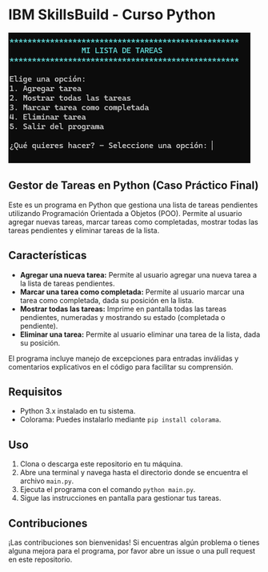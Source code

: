# IBM SkillsBuild - Curso Python

![Cover](cover.png)

## Gestor de Tareas en Python (Caso Práctico Final)

Este es un programa en Python que gestiona una lista de tareas pendientes utilizando Programación Orientada a Objetos (POO). Permite al usuario agregar nuevas tareas, marcar tareas como completadas, mostrar todas las tareas pendientes y eliminar tareas de la lista.

## Características

- **Agregar una nueva tarea:** Permite al usuario agregar una nueva tarea a la lista de tareas pendientes.
- **Marcar una tarea como completada:** Permite al usuario marcar una tarea como completada, dada su posición en la lista.
- **Mostrar todas las tareas:** Imprime en pantalla todas las tareas pendientes, numeradas y mostrando su estado (completada o pendiente).
- **Eliminar una tarea:** Permite al usuario eliminar una tarea de la lista, dada su posición.

El programa incluye manejo de excepciones para entradas inválidas y comentarios explicativos en el código para facilitar su comprensión.

## Requisitos

- Python 3.x instalado en tu sistema.
- Colorama: Puedes instalarlo mediante `pip install colorama`.

## Uso

1. Clona o descarga este repositorio en tu máquina.
2. Abre una terminal y navega hasta el directorio donde se encuentra el archivo `main.py`.
3. Ejecuta el programa con el comando `python main.py`.
4. Sigue las instrucciones en pantalla para gestionar tus tareas.

## Contribuciones

¡Las contribuciones son bienvenidas! Si encuentras algún problema o tienes alguna mejora para el programa, por favor abre un issue o una pull request en este repositorio.
